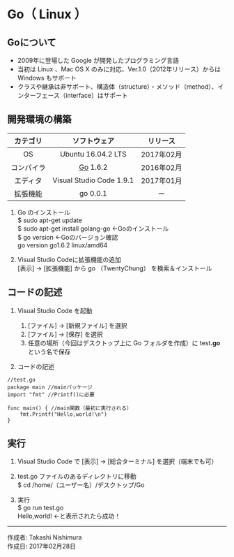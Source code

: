 # Go（ Linux ）

## Goについて

* 2009年に登場した Google が開発したプログラミング言語
* 当初は Linux 、Mac OS X のみに対応、Ver.1.0（2012年リリース）からは Windows もサポート
* クラスや継承は非サポート、構造体（structure）・メソッド（method）、インターフェース（interface）はサポート

## 開発環境の構築

|カテゴリ|ソフトウェア|リリース|
|:--:|:--:|:--:|
|OS|Ubuntu 16.04.2 LTS|2017年02月|
|コンパイラ|[Go](http://bit.ly/2lPWKrt) 1.6.2|2016年02月|
|エディタ|Visual Studio Code 1.9.1|2017年01月|
|拡張機能|go 0.0.1|ー|

1. Go のインストール  
  $ sudo apt-get update  
  $ sudo apt-get install golang-go ←Goのインストール  
  $ go version ←Goのバージョン確認  
  go version go1.6.2 linux/amd64

1. Visual Studio Codeに拡張機能の追加  
    [表示] → [拡張機能] から go （TwentyChung） を検索＆インストール

## コードの記述

1. Visual Studio Code を起動
    1. [ファイル] → [新規ファイル] を選択
    1. [ファイル] → [保存] を選択
    1. 任意の場所（今回はデスクトップ上に Go フォルダを作成）に test<b>.go</b> という名で保存

1. コードの記述
```
//test.go
package main //mainパッケージ
import "fmt" //Printf()に必要

func main() { //main関数（最初に実行される）
    fmt.Printf("Hello,world!\n")
}
```

## 実行

1. Visual Studio Code で [表示] → [総合ターミナル] を選択（端末でも可）

1. test.go ファイルのあるディレクトリに移動  
$ cd /home/（ユーザー名）/デスクトップ/Go

1. 実行  
$ go run test.go  
Hello,world! ←と表示されたら成功！

***
作成者: Takashi Nishimura  
作成日: 2017年02月28日

